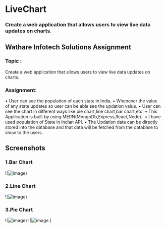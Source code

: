 # LiveChart
### Create a web application that allows users to view live data updates on charts.

## Wathare Infotech Solutions Assignment

### Topic :
   Create a web application that allows users to view live data updates on charts.

### Assignment:
•	User can see the population of each state in India.
•	Whenever the value of any state updates so user can be able see the updation value.
•	User can see the chart in different ways like pie chart,line chart,bar chart,etc.
•	This Application is built by using MERN(MongoDb,Express,React,Node)..
•	I have used population of State in Indian API.
•	The Updation data can be directly stored into the database and that data will be fetched from the database to show to the users.

## Screenshots
### 1.Bar Chart
 !(![image](https://github.com/sidalchewar/LiveChart/assets/117507571/2db50ebb-c9bd-4109-9817-78f3a46d38a3))

### 2.Line Chart
!(![image](https://github.com/sidalchewar/LiveChart/assets/117507571/07fc9bf8-db87-4e50-bbd9-a529297ce09e))

### 3.Pie Chart
!(![image](https://github.com/sidalchewar/LiveChart/assets/117507571/ad4a4c34-42bb-4a63-ad1f-5f1d303f988a))
!(![image](https://github.com/sidalchewar/LiveChart/assets/117507571/037fb214-4244-4b0c-a69a-72ab10bdb021)
)

 

   

